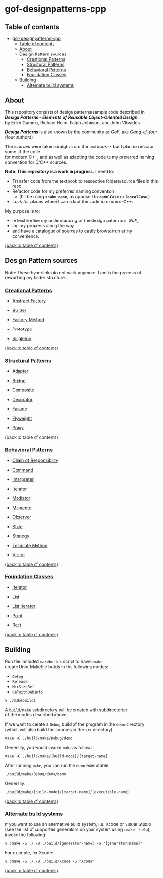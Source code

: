 # gof-designpatterns-cpp

## Table of contents

- [gof-designpatterns-cpp](#gof-designpatterns-cpp)
  - [Table of contents](#table-of-contents)
  - [About](#about)
  - [Design Pattern sources](#design-pattern-sources)
    - [Creational Patterns](#creational-patterns)
    - [Structural Patterns](#structural-patterns)
    - [Behavioral Patterns](#behavioral-patterns)
    - [Foundation Classes](#foundation-classes)
  - [Building](#building)
    - [Alternate build systems](#alternate-build-systems)

## About

This repository consists of design patterns/sample code described in<br>
<b><i>Design Patterns - Elements of Reusable Object-Oriented Design</i></b><br>by Erich Gamma, Richard Helm, Ralph Johnson, and John Vlissides<br>

<b><i>Design Patterns</i></b> is also known by the community as <i>GoF</i>, aka <i>Gang-of-four</i>. (four authors)

The sources were taken straight from the textbook -- but I plan to refactor some of the code<br>
for modern C++, and as well as adapting the code to my preferred naming convention for C/C++ sources.<br>

<b>Note: This repository is a work in progress.</b> I need to:
- Transfer code from the textbook to respective folders/source files in this repo
- Refactor code for my preferred naming convention
  - (I'll be using <b>`snake_case`</b>, as opposed to <b>`camelCase`</b> or <b>`PascalCase`</b>.)
- Look for places where I can adapt the code to modern-C++.

My purpose is to:
- refresh/refine my understanding of the design patterns in <i>GoF</i>,<br>
- log my progress along the way
- and have a catalogue of sources to easily browse/run at my convenience.

[(back to table of contents)](#table-of-contents)

## Design Pattern sources

Note: These hyperlinks do not work anymore.
I am in the process of reworking my folder structure.

### [Creational Patterns](./src/0_creational_patterns)
  - [Abstract Factory](./src/0_creational_patterns/abstract_factory)

  - [Builder](./src/0_creational_patterns/builder)

  - [Factory Method](./src/0_creational_patterns/factory_method)

  - [Prototype](./src/0_creational_patterns/prototype)

  - [Singleton](./src/0_creational_patterns/singleton)


[(back to table of contents)](#table-of-contents)

### [Structural Patterns](./src/1_structural_patterns)
  - [Adapter](./src/1_structural_patterns/adapter)

  - [Bridge](./src/1_structural_patterns/bridge)

  - [Composite](./src/1_structural_patterns/composite)

  - [Decorator](./src/1_structural_patterns/decorator)

  - [Facade](./src/1_structural_patterns/facade)

  - [Flyweight](./src/1_structural_patterns/flyweight)

  - [Proxy](./src/1_structural_patterns/proxy)


[(back to table of contents)](#table-of-contents)

### [Behavioral Patterns](./src/2_behavioral_patterns)
  - [Chain of Responsibility](./src/2_behavioral_patterns/chain_of_responsibility)

  - [Command](./src/2_behavioral_patterns/command)

  - [Interpreter](./src/2_behavioral_patterns/interpreter)

  - [Iterator](./src/2_behavioral_patterns/iterator)

  - [Mediator](./src/2_behavioral_patterns/mediator)

  - [Memento](./src/2_behavioral_patterns/memento)

  - [Observer](./src/2_behavioral_patterns/observer)

  - [State](./src/2_behavioral_patterns/state)

  - [Strategy](./src/2_behavioral_patterns/strategy)

  - [Template Method](./src/2_behavioral_patterns/template_method)

  - [Visitor](./src/2_behavioral_patterns/visitor)

[(back to table of contents)](#table-of-contents)

### [Foundation Classes](./src/3_foundation_classes)
  - [Iterator](./src/3_foundation_classes/iterator)

  - [List](./src/3_foundation_classes/list)

  - [List Iterator](./src/3_foundation_classes/list_iterator)

  - [Point](./src/3_foundation_classes/point)

  - [Rect](./src/3_foundation_classes/rect)

[(back to table of contents)](#table-of-contents)

## Building

Run the included `makebuilds` script to have `cmake`<br>
create Unix-Makefile builds in the following modes:
- `Debug`
- `Release`
- `MinSizeRel`
- `RelWithDebInfo`

```
% ./makebuilds
```

A `build/make` subdirectory will be created with subdirectories<br>
of the modes described above. 

If we want to create a `Debug` build of the program in the `demo` directory<br>
(which will also build the sources in the `src` directory):

```
make -C ./build/make/Debug/demo
```

Generally, you would invoke `make` as follows:
```
make -C ./build/make/[build-mode]/[target-name]
```

After running `make`, you can run the `demo` executable:
```
./build/make/Debug/demo/demo
```

Generally:
```
./build/make/[build-mode]/[target-name]/[executable-name]
```

[(back to table of contents)](#table-of-contents)

### Alternate build systems

If you want to use an alternative build system, i.e. Xcode or Visual Studio<br>
(see the list of supported generators on your system using `cmake -help`), invoke the following:
```
% cmake -S ./ -B ./build/[generator-name] -G "[generator-name]"
```

For example, for Xcode:
```
% cmake -S ./ -B ./build/xcode -G "Xcode"
```

[(back to table of contents)](#table-of-contents)
